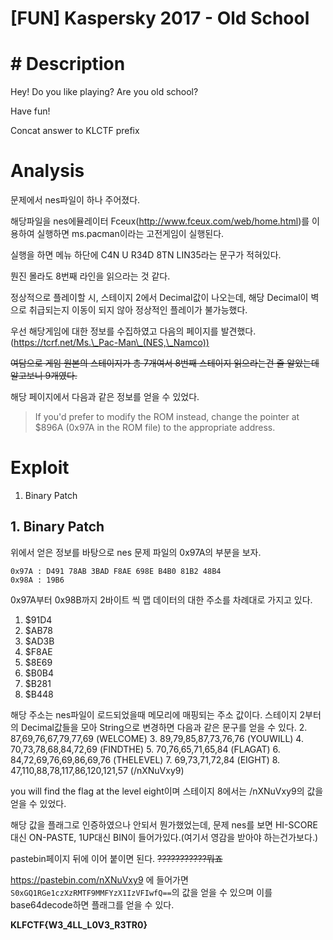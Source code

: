 # [FUN] Kaspersky 2017 - Old School

# # Description
Hey! Do you like playing? Are you old school?

Have fun!

Concat answer to KLCTF prefix

# Analysis
문제에서 nes파일이 하나 주어졌다.

해당파일을 nes에뮬레이터 Fceux(http://www.fceux.com/web/home.html)를 이용하여 실행하면 ms.pacman이라는 고전게임이 실행된다.

실행을 하면 메뉴 하단에 C4N U R34D 8TN LIN35라는 문구가 적혀있다.

뭔진 몰라도 8번째 라인을 읽으라는 것 같다.

정상적으로 플레이할 시, 스테이지 2에서 Decimal값이 나오는데, 해당 Decimal이 벽으로 취급되는지 이동이 되지 않아 정상적인 플레이가 불가능했다.

우선 해당게임에 대한 정보를 수집하였고 다음의 페이지를 발견했다.
(https://tcrf.net/Ms.\_Pac-Man\_(NES,\_Namco))

~~여담으로 게임 원본의 스테이지가 총 7개여서 8번째 스테이지 읽으라는건 줄 알았는데 알고보니 9개였다.~~

해당 페이지에서 다음과 같은 정보를 얻을 수 있었다.
> If you'd prefer to modify the ROM instead, change the pointer at $896A (0x97A in the ROM file) to the appropriate address.
> 

# Exploit
1. Binary Patch

## 1. Binary Patch
위에서 얻은 정보를 바탕으로 nes 문제 파일의 0x97A의 부분을 보자.
```
0x97A : D491 78AB 3BAD F8AE 698E B4B0 81B2 48B4 
0x98A : 19B6
```
0x97A부터 0x98B까지 2바이트 씩 맵 데이터의 대한 주소를 차례대로 가지고 있다.
1. $91D4
2. $AB78
3. $AD3B
4. $F8AE
5. $8E69
6. $B0B4
7. $B281
8. $B448

해당 주소는 nes파일이 로드되었을때 메모리에 매핑되는 주소 값이다.
스테이지 2부터의 Decimal값들을 모아 String으로 변경하면 다음과 같은 문구를 얻을 수 있다.
2. 87,69,76,67,79,77,69           (WELCOME)
3. 89,79,85,87,73,76,76           (YOUWILL)
4. 70,73,78,68,84,72,69           (FINDTHE)
5. 70,76,65,71,65,84              (FLAGAT)
6. 84,72,69,76,69,86,69,76        (THELEVEL)
7. 69,73,71,72,84                 (EIGHT)
8. 47,110,88,78,117,86,120,121,57 (/nXNuVxy9)

you will find the flag at the level eight이며 스테이지 8에서는 /nXNuVxy9의 값을 얻을 수 있었다.

해당 값을 플래그로 인증하였으나 안되서 뭔가했었는데, 문제 nes를 보면 HI-SCORE대신 ON-PASTE, 1UP대신 BIN이 들어가있다.(여기서 영감을 받아야 하는건가보다.)

pastebin페이지 뒤에 이어 붙이면 된다.
~~???????????뭐죠~~

https://pastebin.com/nXNuVxy9 에 들어가면 `S0xGQ1RGe1czXzRMTF9MMFYzX1IzVFIwfQ==`의 값을 얻을 수 있으며 이를 base64decode하면 플래그를 얻을 수 있다.

**KLFCTF{W3_4LL_L0V3_R3TR0}**
